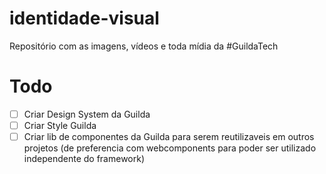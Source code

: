 # identidade-visual
Repositório com as imagens, vídeos e toda mídia da #GuildaTech




# Todo
-[ ] Criar Design System da Guilda
-[ ] Criar Style Guilda
-[ ] Criar lib de componentes da Guilda para serem reutilizaveis em outros projetos (de preferencia com webcomponents para poder ser utilizado independente do framework)
